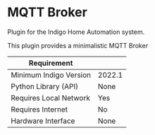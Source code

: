 # MQTT Broker

Plugin for the Indigo Home Automation system.

This plugin provides a minimalistic MQTT Broker


| Requirement            |        |
|------------------------|--------|
| Minimum Indigo Version | 2022.1 |
| Python Library (API)   | None   |
| Requires Local Network | Yes    |
| Requires Internet      | No     |
| Hardware Interface     | None   |